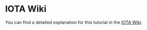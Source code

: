 # IOTA Wiki

You can find a detailed explanation for this tutorial in
the [IOTA Wiki](https://wiki.iota.org/shimmer/iotajs/tutorials/value-transactions/introduction).

